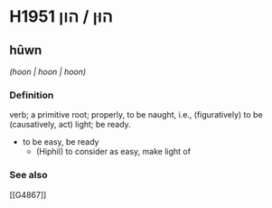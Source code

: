 # H1951 הוּן / הון

## hûwn

_(hoon | hoon | hoon)_

### Definition

verb; a primitive root; properly, to be naught, i.e., (figuratively) to be (causatively, act) light; be ready.

- to be easy, be ready
    - (Hiphil) to consider as easy, make light of
### See also

[[G4867]]

